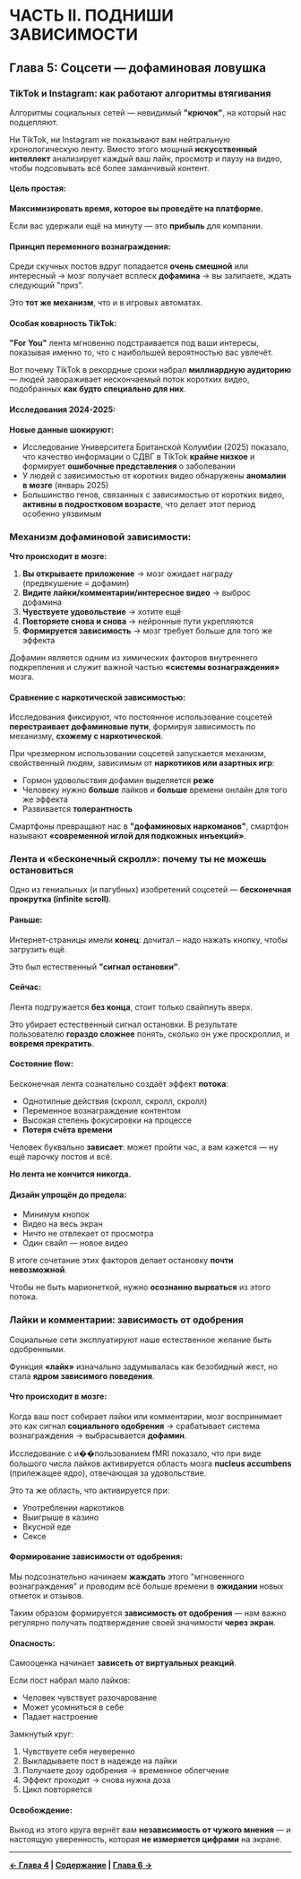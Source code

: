 # ЧАСТЬ II. ПОДНИШИ ЗАВИСИМОСТИ

## Глава 5: Соцсети — дофаминовая ловушка

### TikTok и Instagram: как работают алгоритмы втягивания

Алгоритмы социальных сетей — невидимый **"крючок"**, на который нас подцепляют.

Ни TikTok, ни Instagram не показывают вам нейтральную хронологическую ленту. Вместо этого мощный **искусственный интеллект** анализирует каждый ваш лайк, просмотр и паузу на видео, чтобы подсовывать всё более заманчивый контент.

#### Цель простая:

**Максимизировать время, которое вы проведёте на платформе.**

Если вас удержали ещё на минуту — это **прибыль** для компании.

#### Принцип переменного вознаграждения:

Среди скучных постов вдруг попадается **очень смешной** или интересный → мозг получает всплеск **дофамина** → вы залипаете, ждать следующий "приз".

Это **тот же механизм**, что и в игровых автоматах.

#### Особая коварность TikTok:

**"For You"** лента мгновенно подстраивается под ваши интересы, показывая именно то, что с наибольшей вероятностью вас увлечёт.

Вот почему TikTok в рекордные сроки набрал **миллиардную аудиторию** — людей завораживает нескончаемый поток коротких видео, подобранных **как будто специально для них**.

#### Исследования 2024-2025:

**Новые данные шокируют:**

- Исследование Университета Британской Колумбии (2025) показало, что качество информации о СДВГ в TikTok **крайне низкое** и формирует **ошибочные представления** о заболевании
- У людей с зависимостью от коротких видео обнаружены **аномалии в мозге** (январь 2025)
- Большинство генов, связанных с зависимостью от коротких видео, **активны в подростковом возрасте**, что делает этот период особенно уязвимым

### Механизм дофаминовой зависимости:

**Что происходит в мозге:**

1. **Вы открываете приложение** → мозг ожидает награду (предвкушение = дофамин)
2. **Видите лайки/комментарии/интересное видео** → выброс дофамина
3. **Чувствуете удовольствие** → хотите ещё
4. **Повторяете снова и снова** → нейронные пути укрепляются
5. **Формируется зависимость** → мозг требует больше для того же эффекта

Дофамин является одним из химических факторов внутреннего подкрепления и служит важной частью **«системы вознаграждения»** мозга.

#### Сравнение с наркотической зависимостью:

Исследования фиксируют, что постоянное использование соцсетей **перестраивает дофаминовые пути**, формируя зависимость по механизму, **схожему с наркотической**.

При чрезмерном использовании соцсетей запускается механизм, свойственный людям, зависимым от **наркотиков или азартных игр**:
- Гормон удовольствия дофамин выделяется **реже**
- Человеку нужно **больше** лайков и **больше** времени онлайн для того же эффекта
- Развивается **толерантность**

Смартфоны превращают нас в **"дофаминовых наркоманов"**, смартфон называют **«современной иглой для подкожных инъекций»**.

### Лента и «бесконечный скролл»: почему ты не можешь остановиться

Одно из гениальных (и пагубных) изобретений соцсетей — **бесконечная прокрутка (infinite scroll)**.

#### Раньше:

Интернет-страницы имели **конец**: дочитал – надо нажать кнопку, чтобы загрузить ещё.

Это был естественный **"сигнал остановки"**.

#### Сейчас:

Лента подгружается **без конца**, стоит только свайпнуть вверх.

Это убирает естественный сигнал остановки. В результате пользователю **гораздо сложнее** понять, сколько он уже проскроллил, и **вовремя прекратить**.

#### Состояние flow:

Бесконечная лента сознательно создаёт эффект **потока**:
- Однотипные действия (скролл, скролл, скролл)
- Переменное вознаграждение контентом
- Высокая степень фокусировки на процессе
- **Потеря счёта времени**

Человек буквально **зависает**: может пройти час, а вам кажется — ну ещё парочку постов и всё.

**Но лента не кончится никогда.**

#### Дизайн упрощён до предела:

- Минимум кнопок
- Видео на весь экран
- Ничто не отвлекает от просмотра
- Один свайп — новое видео

В итоге сочетание этих факторов делает остановку **почти невозможной**.

Чтобы не быть марионеткой, нужно **осознанно вырваться** из этого потока.

### Лайки и комментарии: зависимость от одобрения

Социальные сети эксплуатируют наше естественное желание быть одобренными.

Функция **«лайк»** изначально задумывалась как безобидный жест, но стала **ядром зависимого поведения**.

#### Что происходит в мозге:

Когда ваш пост собирает лайки или комментарии, мозг воспринимает это как сигнал **социального одобрения** → срабатывает система вознаграждения → выбрасывается **дофамин**.

Исследование с и��пользованием fMRI показало, что при виде большого числа лайков активируется область мозга **nucleus accumbens** (прилежащее ядро), отвечающая за удовольствие.

Это та же область, что активируется при:
- Употреблении наркотиков
- Выигрыше в казино
- Вкусной еде
- Сексе

#### Формирование зависимости от одобрения:

Мы подсознательно начинаем **жаждать** этого "мгновенного вознаграждения" и проводим всё больше времени в **ожидании** новых отметок и отзывов.

Таким образом формируется **зависимость от одобрения** — нам важно регулярно получать подтверждение своей значимости **через экран**.

#### Опасность:

Самооценка начинает **зависеть от виртуальных реакций**.

Если пост набрал мало лайков:
- Человек чувствует разочарование
- Может усомниться в себе
- Падает настроение

Замкнутый круг:
1. Чувствуете себя неуверенно
2. Выкладываете пост в надежде на лайки
3. Получаете дозу одобрения → временное облегчение
4. Эффект проходит → снова нужна доза
5. Цикл повторяется

#### Освобождение:

Выход из этого круга вернёт вам **независимость от чужого мнения** — и настоящую уверенность, которая **не измеряется цифрами** на экране.

---

**[← Глава 4](05_glava_04.md) | [Содержание](00_soderzhanie.md) | [Глава 6 →](07_glava_06.md)**
